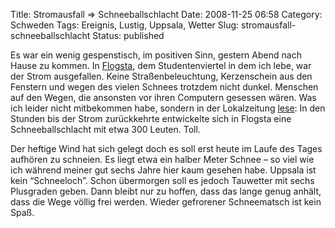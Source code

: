 Title: Stromausfall ⇒ Schneeballschlacht
Date: 2008-11-25 06:58
Category: Schweden
Tags: Ereignis, Lustig, Uppsala, Wetter
Slug: stromausfall-schneeballschlacht
Status: published

Es war ein wenig gespenstisch, im positiven Sinn, gestern Abend nach
Hause zu kommen. In
[Flogsta](http://www.fiket.de/2006/03/27/wort-der-woche-flogstavral/),
dem Studentenviertel in dem ich lebe, war der Strom ausgefallen. Keine
Straßenbeleuchtung, Kerzenschein aus den Fenstern und wegen des vielen
Schnees trotzdem nicht dunkel. Menschen auf den Wegen, die ansonsten vor
ihren Computern gesessen wären. Was ich leider nicht mitbekommen habe,
sondern in der Lokalzeitung
[lese](http://www2.unt.se/avd/1,1826,MC=77-AV_ID=832343,00.html): In den
Stunden bis der Strom zurückkehrte entwickelte sich in Flogsta eine
Schneeballschlacht mit etwa 300 Leuten. Toll.

Der heftige Wind hat sich gelegt doch es soll erst heute im Laufe des
Tages aufhören zu schneien. Es liegt etwa ein halber Meter Schnee – so
viel wie ich während meiner gut sechs Jahre hier kaum gesehen habe.
Uppsala ist kein “Schneeloch”. Schon übermorgen soll es jedoch Tauwetter
mit sechs Plusgraden geben. Dann bleibt nur zu hoffen, dass das lange
genug anhält, dass die Wege völlig frei werden. Wieder gefrorener
Schneematsch ist kein Spaß.

